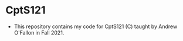 # CptS121
- This repository contains my code for CptS121 (C) taught by Andrew O'Fallon in Fall 2021.
